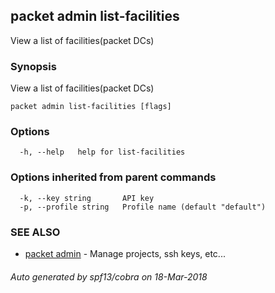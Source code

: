 ## packet admin list-facilities

View a list of facilities(packet DCs)

### Synopsis

View a list of facilities(packet DCs)

```
packet admin list-facilities [flags]
```

### Options

```
  -h, --help   help for list-facilities
```

### Options inherited from parent commands

```
  -k, --key string       API key
  -p, --profile string   Profile name (default "default")
```

### SEE ALSO

* [packet admin](packet_admin.md)	 - Manage projects, ssh keys, etc...

###### Auto generated by spf13/cobra on 18-Mar-2018

